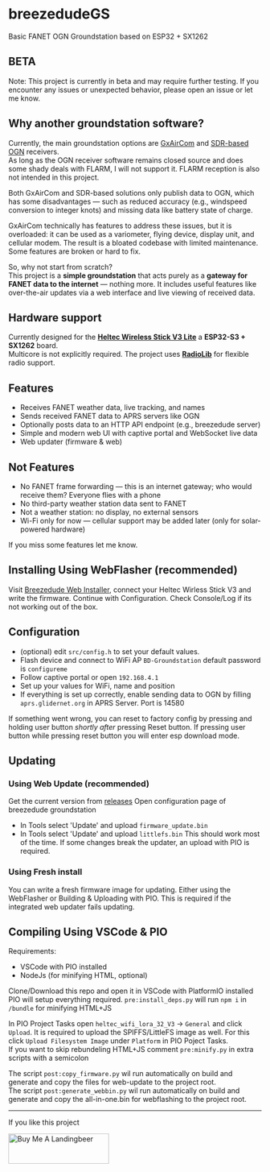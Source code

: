 # breezedudeGS  
Basic FANET OGN Groundstation based on ESP32 + SX1262

## BETA
Note: This project is currently in beta and may require further testing. If you encounter any issues or unexpected behavior, please open an issue or let me know.

## Why another groundstation software?

Currently, the main groundstation options are [GxAirCom](https://github.com/gereic/GXAirCom) and [SDR-based OGN](https://github.com/glidernet/ogn-rf) receivers.  
As long as the OGN receiver software remains closed source and does some shady deals with FLARM, I will not support it. FLARM reception is also not intended in this project.

Both GxAirCom and SDR-based solutions only publish data to OGN, which has some disadvantages — such as reduced accuracy (e.g., windspeed conversion to integer knots) and missing data like battery state of charge.  

GxAirCom technically has features to address these issues, but it is overloaded: it can be used as a variometer, flying device, display unit, and cellular modem. The result is a bloated codebase with limited maintenance. Some features are broken or hard to fix.

So, why not start from scratch?  
This project is a **simple groundstation** that acts purely as a **gateway for FANET data to the internet** — nothing more. It includes useful features like over-the-air updates via a web interface and live viewing of received data.

## Hardware support

Currently designed for the **[Heltec Wireless Stick V3 Lite](https://heltec.org/project/wireless-stick-lite-v2/)** a **ESP32-S3 + SX1262** board.  
Multicore is not explicitly required. The project uses **[RadioLib](https://github.com/jgromes/RadioLib)** for flexible radio support.

## Features

- Receives FANET weather data, live tracking, and names  
- Sends received FANET data to APRS servers like OGN
- Optionally posts data to an HTTP API endpoint (e.g., breezedude server)  
- Simple and modern web UI with captive portal and WebSocket live data
- Web updater (firmware & web)

## Not Features

- No FANET frame forwarding — this is an internet gateway; who would receive them? Everyone flies with a phone  
- No third-party weather station data sent to FANET  
- Not a weather station: no display, no external sensors  
- Wi-Fi only for now — cellular support may be added later (only for solar-powered hardware)

If you miss some features let me know.

## Installing Using WebFlasher (recommended)
Visit [Breezedude Web Installer](https://install.breezedude.de/), connect your Heltec Wirless Stick V3 and write the firmware.
Continue with Configuration. Check Console/Log if its not working out of the box.

## Configuration
- (optional) edit `src/config.h` to set your default values.
- Flash device and connect to WiFi AP `BD-Groundstation` default password is `configureme`
- Follow captive portal or open `192.168.4.1`
- Set up your values for WiFi, name and position
- If everything is set up correctly, enable sending data to OGN by filling `aprs.glidernet.org` in APRS Server. Port is 14580

If something went wrong, you can reset to factory config by pressing and holding user button *shortly after* pressing Reset button. If pressing user button while pressing reset button you will enter esp download mode.

## Updating
### Using Web Update (recommended)
Get the current version from [releases](https://github.com/thezenox/breezedudeGS/releases)
Open configuration page of breezedude groundstation
- In Tools select 'Update' and upload `firmware_update.bin`
- In Tools select 'Update' and upload `littlefs.bin`
This should work most of the time. If some changes break the updater, an upload with PIO is required.

### Using Fresh install
You can write a fresh firmware image for updating. Either using the WebFlasher or Building & Uploading with PIO. This is required if the integrated web updater fails updating.

## Compiling Using VSCode & PIO

Requirements: 
- VSCode with PIO installed
- NodeJs (for minifying HTML, optional)

Clone/Download this repo and open it in VSCode with PlatformIO installed
PIO will setup everything required. 
`pre:install_deps.py` will run `npm i` in `/bundle` for minifying HTML+JS

In PIO Project Tasks open `heltec_wifi_lora_32_V3` -> `General` and click `Upload`.
It is required to upload the SPIFFS/LittleFS image as well. For this click `Upload Filesystem Image` under `Platform` in PIO Poject Tasks.   
If you want to skip rebundeling HTML+JS comment `pre:minify.py` in extra scripts with a semicolon

The script `post:copy_firmware.py` wil run automatically on build and generate and copy the files for web-update to the project root.    
The script `post:generate_webbin.py` wil run automatically on build and generate and copy the all-in-one.bin for webflashing to the project root.

-----

If you like this project

<a href="https://www.buymeacoffee.com/thezenox" target="_blank"><img src="https://cdn.buymeacoffee.com/buttons/v2/default-yellow.png" alt="Buy Me A Landingbeer" style="height: 60px !important;width: 200px !important;" ></a>
